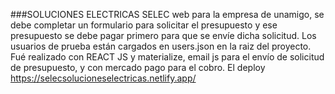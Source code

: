 ###SOLUCIONES ELECTRICAS SELEC
web para la empresa de unamigo, se debe completar un formulario para solicitar el presupuesto y ese presupuesto se debe pagar primero para que se envíe dicha solicitud. Los usuarios de prueba están cargados en users.json en la raiz del proyecto. Fué realizado con REACT JS y materialize, email js para el envío de solicitud de presupuesto, y con mercado pago para el cobro. El deploy https://selecsolucioneselectricas.netlify.app/
